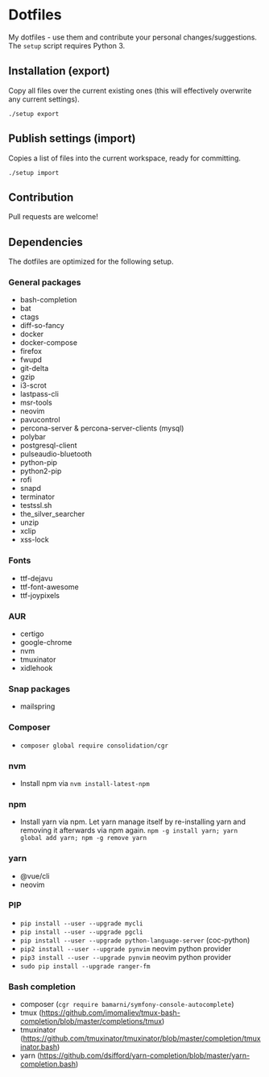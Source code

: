 # Dotfiles

My dotfiles - use them and contribute your personal changes/suggestions.
The `setup` script requires Python 3.


## Installation (export)

Copy all files over the current existing ones (this will effectively overwrite
any current settings).

```
./setup export
```


## Publish settings (import)

Copies a list of files into the current workspace, ready for committing.

```
./setup import
```


## Contribution

Pull requests are welcome!


## Dependencies

The dotfiles are optimized for the following setup.


### General packages

- bash-completion
- bat
- ctags
- diff-so-fancy
- docker
- docker-compose
- firefox
- fwupd
- git-delta
- gzip
- i3-scrot
- lastpass-cli
- msr-tools
- neovim
- pavucontrol
- percona-server & percona-server-clients (mysql)
- polybar
- postgresql-client
- pulseaudio-bluetooth
- python-pip
- python2-pip
- rofi
- snapd
- terminator
- testssl.sh
- the_silver_searcher
- unzip
- xclip
- xss-lock


### Fonts

- ttf-dejavu
- ttf-font-awesome
- ttf-joypixels


### AUR

- certigo
- google-chrome
- nvm
- tmuxinator
- xidlehook


### Snap packages

- mailspring


### Composer

- `composer global require consolidation/cgr`


### nvm

- Install npm via `nvm install-latest-npm`


### npm

- Install yarn via npm. Let yarn manage itself by re-installing yarn and
  removing it afterwards via npm again.
  `npm -g install yarn; yarn global add yarn; npm -g remove yarn`


### yarn

- @vue/cli
- neovim


### PIP

- `pip install --user --upgrade mycli`
- `pip install --user --upgrade pgcli`
- `pip install --user --upgrade python-language-server` (coc-python)
- `pip2 install --user --upgrade pynvim` neovim python provider
- `pip3 install --user --upgrade pynvim` neovim python provider
- `sudo pip install --upgrade ranger-fm`


### Bash completion

- composer (`cgr require bamarni/symfony-console-autocomplete`)
- tmux (https://github.com/imomaliev/tmux-bash-completion/blob/master/completions/tmux)
- tmuxinator (https://github.com/tmuxinator/tmuxinator/blob/master/completion/tmuxinator.bash)
- yarn (https://github.com/dsifford/yarn-completion/blob/master/yarn-completion.bash)
